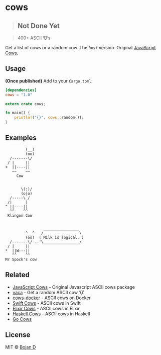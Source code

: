 # cows

> ## Not Done Yet

> 400+ ASCII 🐮s

Get a list of cows or a random cow. The `Rust` version. Original [JavaScript Cows](https://github.com/sindresorhus/cows).

## Usage

**(Once published)** Add to your `Cargo.toml`:

```toml
[dependencies]
cows = "1.0"
```

```rust
extern crate cows;

fn main() {
    println!("{}", cows::random());
}
```

## Examples

```
         (__)
         (oo)
  /-------\/
 / |     ||
+  ||----||
   ~~    ~~
     Cow


       \(:)/
       (o|o)
  /-----\_/
 /|      |
^ ||----||
  ^^    ^^
 Klingon Cow


                 ________________
         ^__^   /                \
         (oo)  ( Milk is logical. )
  /-------\/ --'\________________/
 / |     ||
*  ||W---||
   ^^    ^^
Mr Spock's cow
```


## Related

- [JavaScript Cows](https://github.com/sindresorhus/cows) - Original Javascript ASCII cows package
- [vaca](https://github.com/sindresorhus/vaca) - Get a random ASCII cow 🐮
- [cows-docker](https://github.com/alexellis/cows-docker) - ASCII cows on Docker
- [Swift Cows](https://github.com/NozeIO/Noze.io/tree/develop/Sources/cows) - ASCII cows in Swift
- [Elixir Cows](https://github.com/sotojuan/excows) - ASCII cows in Elixir
- [Haskell Cows](https://github.com/passy/cows-hs) - ASCII cows in Haskell
- [Go Cows](https://github.com/bojand/cows)

## License

MIT © [Bojan D](http://github.com/bojand)
